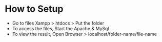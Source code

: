 # How to Setup
- Go to files Xampp > htdocs > Put the folder
- To access the files, Start the Apache & MySql
- To view the result, Open Browser > localhost/folder-name/file-name
